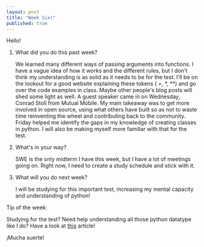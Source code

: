 ```yaml
---
layout: post
title: "Week Six!"
published: true
---
```

Hello!

1. What did you do this past week?

	We learned many different ways of passing arguments into functions. I have a vague idea of how it works and the different rules, but I don't think my understanding is as solid as it needs to be for the test. I'll be on the lookout for a good website explaining these tokens ( =, *, **) and go over the code examples in class. Maybe other people's blog posts will shed some light as well. A guest speaker came in on Wednesday, Conrad Stoll from Mutual Mobile. My main takeaway was to get more involved in open source, using what others have built so as not to waste time reinventing the wheel and contributing back to the community. Friday helped me identify the gaps in my knowledge of creating classes in python. I will also be making myself more familiar with that for the test.
	

2. What's in your way?

	SWE is the only midterm I have this week, but I have a lot of meetings going on. Right now, I need to create a study schedule and stick with it. 

3. What will you do next week?

	I will be studying for this important test, increasing my mental capacity and understanding of python!
	

Tip of the week: 

Studying for the test? Need help understanding all those python datatype like I do? Have a look at [this](http://www.diveintopython3.net/native-datatypes.html) article!

¡Mucha suerte!
